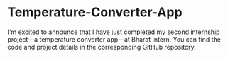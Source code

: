 # Temperature-Converter-App
I'm excited to announce that I have just completed my second internship project—a temperature converter app—at Bharat Intern. You can find the code and project details in the corresponding GitHub repository.
